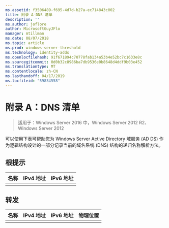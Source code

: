 ```yaml
---
ms.assetid: f3506489-f695-4d7d-b27a-ec714843c002
title: 附录 A-DNS 清单
description: ''
ms.author: joflore
author: MicrosoftGuyJFlo
manager: mtillman
ms.date: 08/07/2018
ms.topic: article
ms.prod: windows-server-threshold
ms.technology: identity-adds
ms.openlocfilehash: 91f671894c70778fab134a53b4e52bc7c1633e8c
ms.sourcegitcommit: 0d0b32c8986ba7db9536e0b8648d4ddf9b03e452
ms.translationtype: MT
ms.contentlocale: zh-CN
ms.lasthandoff: 04/17/2019
ms.locfileid: "59834558"
---
```

# <a name="appendix-a-dns-inventory"></a>附录 A：DNS 清单

>适用于：Windows Server 2016 中，Windows Server 2012 R2、 Windows Server 2012

可以使用下表可帮助您为 Windows Server Active Directory 域服务 (AD DS) 作为逻辑结构设计的一部分记录当前的域名系统 (DNS) 结构的递归名称解析方法。  
  
## <a name="root-hints"></a>根提示  
  
|名称|IPv4 地址|IPv6 地址|  
|--------|----------------|----------------|  
||||  
  
## <a name="forwarding"></a>转发  
  
|名称|IPv4 地址|IPv6 地址|物理位置|  
|--------|----------------|----------------|---------------------|  
|||||  
